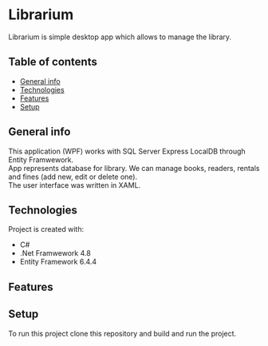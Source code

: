 # Librarium
Librarium is simple desktop app which allows to manage the library.
## Table of contents
* [General info](#general-info)
* [Technologies](#technologies)
* [Features](#features)
* [Setup](#setup)

## General info
This application (WPF) works with SQL Server Express LocalDB through Entity Framwework.\
App represents database for library. We can manage books, readers, rentals and fines (add new, edit or delete one).\
The user interface was written in XAML.
	
## Technologies
Project is created with:
* C#
* .Net Framwework 4.8
* Entity Framework 6.4.4

## Features

	
## Setup
To run this project clone this repository and build and run the project.
